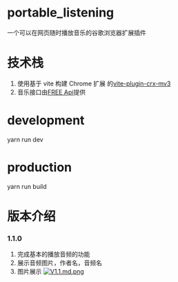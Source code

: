 <!--
 * @Author: HEXIAYUE
 * @Date: 2023-01-28 16:20:51
 * @Description: Do not edit
 * @LastEditors: HEXIAYUE
 * @LastEditTime: 2023-01-31 00:43:33
-->

# portable_listening

一个可以在网页随时播放音乐的谷歌浏览器扩展插件

# 技术栈

1. 使用基于 vite 构建 Chrome 扩展 的[vite-plugin-crx-mv3](https://github.com/Jervis2049/vite-plugin-crx-mv3)
2. 音乐接口由[FREE Api](https://www.free-api.com/doc/302)提供

# development

yarn run dev

# production
yarn run build

# 版本介绍

### 1.1.0

1. 完成基本的播放音频的功能
2. 展示音频图片，作者名，音频名
3. 图片展示
   [![V1.1.md.png](https://img.hxyxyz.top/images/2023/01/31/V1.1.md.png)](https://img.hxyxyz.top/image/jsJeb)
